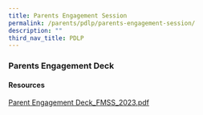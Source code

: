 ```yaml
---
title: Parents Engagement Session
permalink: /parents/pdlp/parents-engagement-session/
description: ""
third_nav_title: PDLP
---
```



### Parents Engagement Deck

#### Resources


[Parent Engagement Deck_FMSS_2023.pdf](/files/Parents/PDLP/2023/Parent%20Engagement%20Deck_FMSS_2023.pdf)